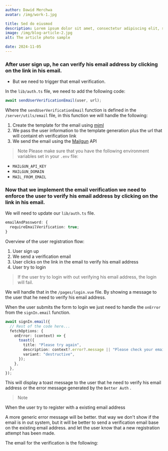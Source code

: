 ```yaml
---
author: Dawid Merchwa
avatar: /img/work-1.jpg

title: Sed do eiusmod
description: Lorem ipsum dolor sit amet, consectetur adipiscing elit, sed do eiusmod tempor incididunt ut labore et dolore magna aliqua. Ut enim ad minim veniam, quis nostrud exercitation ullamco laboris nisi ut aliquip. Lorem ipsum dolor sit amet, consectetur adipiscing elit, sed do eiusmod tempor incididunt ut labore et dolore magna aliqua. Ut enim ad minim veniam, quis nostrud exercitation ullamco laboris nisi ut aliquip ex ea commodo consequat. Duis aute irure dolor in reprehenderit in voluptate velit esse cillum dolore eu fugiat.
image: /img/blog-article-2.jpg
alt: The article photo sample

date: 2024-11-05
---
```


### After user sign up, he can verify his email address by clicking on the link in his email.

 - But we need to trigger that email verification.

 In the `lib/auth.ts` file, we need to add the following code:

```ts
await sendUserVerificationEmail(user, url);
```

Where the `sendUserVerificationEmail` function is defined in the `/server/utils/email` file, in this function we will handle the following:

1. Create the template for the email using [mjml](https://mjml.io/)
2. We pass the user information to the template generation  plus the url that will containt eh verification link
3. We send the email using the [Mailgun](https://mailgun.com/) API

> Note
Please make sure that you have the following environment variables set in your `.env` file:

- `MAILGUN_API_KEY`
- `MAILGUN_DOMAIN`
- `MAIL_FROM_EMAIL`

### Now that we implement  the email verification we need to enforce the user to verify his email address by clicking on the link in his email.

We will need to update our  `lib/auth.ts` file.

```ts
emailAndPassword: {
  requireEmailVerification: true;
}
```

Overview of the user registration flow:

1. User sign up
2. We send a verification email
3. User clicks on the link in the email to verify his email address
4. User try to login

> If the user try to login with out verifying his email address, the login will fail.

We will handle that in the `/pages/login.vue` file. By showing a message to the user that he need to verify his email address.

When the user submits the form to login we just need to handle the `onError` from the `signIn.email` function.

```ts
await signIn.email({
  // Rest of the code here...
  fetchOptions: {
    onError: (context) => {
      toast({
        title: "Please try again",
        description: context?.error?.message || "Please check your email and password",
        variant: "destructive",
      });
    },
  },
});
```
This will display a toast message to the user that he need to verify his email address or the error message generated by the `Better Auth` .

> Note

When the user try to register with a existing email address

A more generic error message will be better. that way we don't show if the email is in out system, but it will be better to send a verification email base on the existing email address.
and let the user know that a new registration attempt has been made.

The email for the verification is the following:
